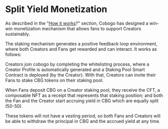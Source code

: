 # Split Yield Monetization

As described in the "[How it works](../../overview/how-it-works/funding-mechanism.md)?" section, Cobogo has designed a win-win monetization mechanism that allows fans to support Creators sustainably.

The staking mechanism generates a positive feedback loop environment, where both Creators and Fans get rewarded and can interact. It works as follows:&#x20;

Creators join cobogo by completing the whitelisting process, where a Creator Profile is automatically generated and a Staking Pool Smart Contract is deployed (by the Creator). With that, Creators can invite their Fans to stake CBG tokens on their staking pool.&#x20;

When Fans deposit CBG on a Creator staking pool, they receive the CFT, a composable NFT as a receipt that represents that staking position; and both the Fan and the Creator start accruing yield in CBG which are equally split (50-50).&#x20;

These tokens will not have a vesting period, so both Fans and Creators will be able to withdraw the principal in CBG and the accrued yield at any time.
